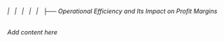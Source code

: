 ###### |   |   |   |   |   ├── Operational Efficiency and Its Impact on Profit Margins

*Add content here*